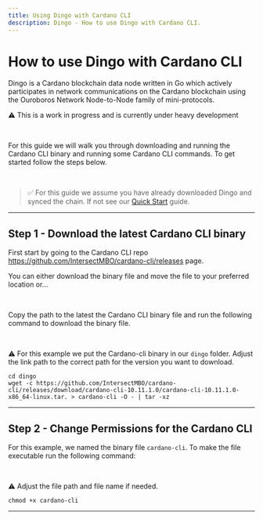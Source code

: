 ```yaml
---
title: Using Dingo with Cardano CLI
description: Dingo - How to use Dingo with Cardano CLI.
---
```


# How to use Dingo with Cardano CLI

Dingo is a Cardano blockchain data node written in Go which actively participates in network communications on the Cardano blockchain using the Ouroboros Network Node-to-Node family of mini-protocols.

⚠️ This is a work in progress and is currently under heavy development

<br>

For this guide we will walk you through downloading and running the Cardano CLI binary and running some Cardano CLI commands. To get started follow the steps below.

<br>

> ✅ For this guide we assume you have already downloaded Dingo and synced the chain. If not see our [Quick Start](../../002-quick-start-overview) guide.

***

## Step 1 - Download the latest Cardano CLI binary 

First start by going to the Cardano CLI repo <a href="https://github.com/IntersectMBO/cardano-cli/releases" target="_blank">https://github.com/IntersectMBO/cardano-cli/releases</a> page.

You can either download the binary file and move the file to your preferred location or... 

<br>

Copy the path to the latest the Cardano CLI binary file and run the following command to download the binary file.

<br>

⚠️ For this example we put the Cardano-cli binary in our `dingo` folder. Adjust the link path to the correct path for the version you want to download. 

```
cd dingo
wget -c https://github.com/IntersectMBO/cardano-cli/releases/download/cardano-cli-10.11.1.0/cardano-cli-10.11.1.0-x86_64-linux.tar. > cardano-cli -O - | tar -xz
```

***

## Step 2 - Change Permissions for the Cardano CLI 

For this example, we named the binary file `cardano-cli`. To make the file executable run the following command:

<br>

⚠️ Adjust the file path and file name if needed. 

```
chmod +x cardano-cli
```

***
